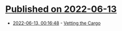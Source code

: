 # [Published on 2022-06-13](index.md)

* [2022-06-13, 00:16:48](https://news.ycombinator.com/item?id=31719532) - [Vetting the Cargo](https://lwn.net/SubscriberLink/897435/3f00904f520a1956/)
